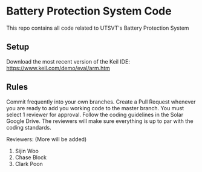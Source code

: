 # Battery Protection System Code
This repo contains all code related to UTSVT's Battery Protection System

## Setup
Download the most recent version of the Keil IDE: https://www.keil.com/demo/eval/arm.htm

## Rules
Commit frequently into your own branches. Create a Pull Request whenever you are ready to add you working code to the master branch. You must select 1 reviewer for approval. Follow the coding guidelines in the Solar Google Drive. The reviewers will make sure everything is up to par with the coding standards.

Reviewers: (More will be added)
1. Sijin Woo
2. Chase Block
3. Clark Poon
